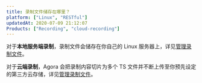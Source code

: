 ```yaml
---
title: 录制文件储存在哪里？
platform: ["Linux", "RESTful"]
updatedAt: 2020-07-09 21:12:07
Products: ["Recording", "cloud-recording"]
---
```


对于**本地服务端录制**，录制文件会储存在你自己的 Linux 服务器上，详见[管理录制文件](/cn/Recording/recording_manage_files?platform=Linux)。

对于**云端录制**，Agora 会把录制内容切片为多个 TS 文件并不断上传至你预先设定的第三方云存储，详见[管理录制文件](/cn/cloud-recording/cloud_recording_manage_files)。
